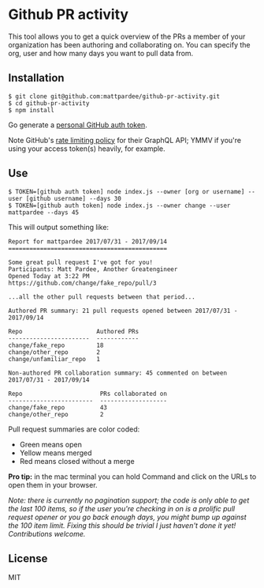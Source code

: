 # Github PR activity

This tool allows you to get a quick overview of the PRs a member of your organization has been authoring
and collaborating on. You can specify the org, user and how many days you want to pull data from.

## Installation

```console
$ git clone git@github.com:mattpardee/github-pr-activity.git
$ cd github-pr-activity
$ npm install
```

Go generate a [personal GitHub auth token](https://github.com/settings/tokens).

Note GitHub's [rate limiting policy](https://developer.github.com/v4/guides/resource-limitations/)
for their GraphQL API; YMMV if you're using your access token(s) heavily, for example.

## Use

```console
$ TOKEN=[github auth token] node index.js --owner [org or username] --user [github username] --days 30
$ TOKEN=[github auth token] node index.js --owner change --user mattpardee --days 45
```

This will output something like:

```
Report for mattpardee 2017/07/31 - 2017/09/14
=============================================

Some great pull request I've got for you!
Participants: Matt Pardee, Another Greatengineer
Opened Today at 3:22 PM
https://github.com/change/fake_repo/pull/3

...all the other pull requests between that period...

Authored PR summary: 21 pull requests opened between 2017/07/31 - 2017/09/14

Repo                     Authored PRs
-----------------------  ------------
change/fake_repo         18
change/other_repo        2
change/unfamiliar_repo   1

Non-authored PR collaboration summary: 45 commented on between 2017/07/31 - 2017/09/14

Repo                      PRs collaborated on
------------------------  -------------------
change/fake_repo          43
change/other_repo         2
```

Pull request summaries are color coded:

* Green means open
* Yellow means merged
* Red means closed without a merge

**Pro tip:** in the mac terminal you can hold Command and click on the URLs to open them in your browser.

_Note: there is currently no pagination support; the code is only able to get the last 100 items, so if
the user you're checking in on is a prolific pull request opener or you go back enough days, you
might bump up against the 100 item limit. Fixing this should be trivial I just haven't done it yet!
Contributions welcome._

## License

MIT
